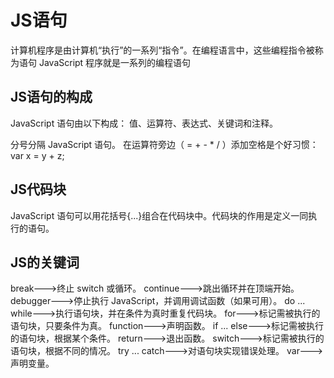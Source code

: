 # JS语句

计算机程序是由计算机“执行”的一系列“指令”。在编程语言中，这些编程指令被称为语句
JavaScript 程序就是一系列的编程语句

## JS语句的构成

JavaScript 语句由以下构成：
值、运算符、表达式、关键词和注释。

分号分隔 JavaScript 语句。
在运算符旁边（ = + - * / ）添加空格是个好习惯：var x = y + z;

## JS代码块

JavaScript 语句可以用花括号{...}组合在代码块中。代码块的作用是定义一同执行的语句。

## JS的关键词

break--->终止 switch 或循环。
continue--->跳出循环并在顶端开始。
debugger--->停止执行 JavaScript，并调用调试函数（如果可用）。
do ... while--->执行语句块，并在条件为真时重复代码块。
for--->标记需被执行的语句块，只要条件为真。
function--->声明函数。
if ... else--->标记需被执行的语句块，根据某个条件。
return--->退出函数。
switch--->标记需被执行的语句块，根据不同的情况。
try ... catch--->对语句块实现错误处理。
var--->声明变量。
